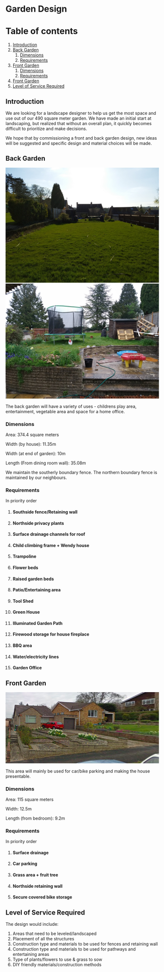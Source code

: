 # Garden Design
# Table of contents
1. [Introduction](#introduction)
2. [Back Garden](#Back)
    1. [Dimensions](#BackDimensions)
    1. [Requirements](#BackRequirements)
3. [Front Garden](#Front)
    1. [Dimensions](#FrontDimensions)
    1. [Requirements](#FrontRequirements)
3. [Front Garden](#Front)
4. [Level of Service Required](#ServiceRequired)    

## Introduction <a name="introduction"></a>
We are looking for a landscape designer to help us get the most space and use out of our 490 square meter garden.  We have made an initial start at landscaping, but realized that without an overall plan, it quickly becomes difficult to prioritize and make decisions.

We hope that by commissioning a front and back garden design, new ideas will be suggested and specific design and material choices will be made.

## Back Garden <a name="Back"></a>
![FromBack](From_Back.jpg)
![ToBackFromHouse](To_Back2.jpg)

The back garden will have a variety of uses - childrens play area, entertainment, vegetable area and space for a home office.

### Dimensions <a name="BackDimensions"></a>
Area: 374.4 square meters

Width (by house): 11.35m

Width (at end of garden): 10m

Length (From dining room wall): 35.08m

We maintain the southerly boundary fence.
The northern boundary fence is maintained by our neighbours.

### Requirements <a name="BackRequirements"></a>
In priority order

1. #### Southside fence/Retaining wall
1. #### Northside privacy plants
1. #### Surface drainage channels for roof
1. #### Child climbing frame + Wendy house
1. #### Trampoline
1. #### Flower beds
1. #### Raised garden beds
1. #### Patio/Entertaining area
1. #### Tool Shed
1. #### Green House
1. #### Illuminated Garden Path
1. #### Firewood storage for house fireplace
1. #### BBQ area
1. #### Water/electricity lines
1. #### Garden Office

## Front Garden <a name="Front"></a>
![Front](Front_Garden.png)

This area will mainly be used for car/bike parking and making the house presentable.

### Dimensions <a name="FrontDimensions"></a>
Area: 115 square meters

Width: 12.5m

Length (from bedroom): 9.2m

### Requirements <a name="FrontRequirements"></a>
In priority order

1. #### Surface drainage
1. #### Car parking
1. #### Grass area + fruit tree
1. #### Northside retaining wall
1. #### Secure covered bike storage

## Level of Service Required <a name="ServiceRequired"></a>
The design would include:
1. Areas that need to be leveled/landscaped
2. Placement of all the structures
3. Construction type and materials to be used for fences and retaining wall
4. Construction type and materials to be used for pathways and entertaining areas
5. Type of plants/flowers to use & grass to sow
6. DIY friendly materials/construction methods
